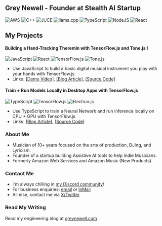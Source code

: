
## Grey Newell - Founder at Stealth AI Startup
![AWS](https://img.shields.io/badge/AWS-%23FF9900.svg?style=for-the-badge&logo=aws&logoColor=white)
![C++](https://img.shields.io/badge/c++-%2300599C.svg?style=for-the-badge&logo=c%2B%2B&logoColor=white)
![JUCE](https://img.shields.io/badge/-JUCE-8DC63F?style=for-the-badge&logo=juce&logoColor=white)
![llama.cpp](https://img.shields.io/badge/-llama.cpp-violet?style=for-the-badge&logoColor=white)
![TypeScript](https://img.shields.io/badge/typescript-%23007ACC.svg?style=for-the-badge&logo=typescript&logoColor=white)
![NodeJS](https://img.shields.io/badge/node.js-6DA55F?style=for-the-badge&logo=node.js&logoColor=white)
![React](https://img.shields.io/badge/react-%2320232a.svg?style=for-the-badge&logo=react&logoColor=%2361DAFB)

## My Projects

#### Building a Hand-Tracking Theremin with TensorFlow.js and Tone.js I
![JavaScript](https://img.shields.io/badge/javascript-%23323330.svg?style=for-the-badge&logo=javascript&logoColor=%23F7DF1E)
![React](https://img.shields.io/badge/react-%2320232a.svg?style=for-the-badge&logo=react&logoColor=%2361DAFB)
![TensorFlow.js](https://img.shields.io/badge/TensorFlow.js-%23FF6F00.svg?style=for-the-badge&logo=TensorFlow&logoColor=white)
![Tone.js](https://img.shields.io/badge/tone.js-violet?style=for-the-badge)
- Use JavaScript to build a basic digital musical instrument you play with your hands with TensorFlow.js.
- Links: [[Demo Video]](https://www.youtube.com/watch?v=Bysc_NDmKHU), [[Blog Article]](https://greynewell.com/building-a-hand-tracking-theremin-with-tensorflowjs-and-tonejs-i), [[Source Code]](https://gist.github.com/greynewell/a4f5bbe9b072d79b94915385670633a8)

#### Train + Run Models Locally in Desktop Apps with TensorFlow.js
![TypeScript](https://img.shields.io/badge/typescript-%23007ACC.svg?style=for-the-badge&logo=typescript&logoColor=white)
![TensorFlow.js](https://img.shields.io/badge/TensorFlow.js-%23FF6F00.svg?style=for-the-badge&logo=TensorFlow&logoColor=white)
![Electron.js](https://img.shields.io/badge/Electron-191970?style=for-the-badge&logo=Electron&logoColor=white)
- Use TypeScript to train a Neural Network and run inference locally on CPU + GPU with TensorFlow.js.
- Links: [[Blog Article]](https://greynewell.com/train-and-run-local-models-in-cross-platform-desktop-apps-with-tensorflowjs), [[Source Code]](https://github.com/greynewell/tfjs-electron-app)


### About Me
- Musician of 10+ years focused on the arts of production, DJing, and Lyricism.
- Founder of a startup building Assistive AI tools to help Indie Musicians.
- Formerly Amazon Web Services and Amazon Music (New Products).

### Contact Me
- I'm always chilling in [my Discord community](https://discord.gg/gKf6CzMN)!
- For business enquiries: [email](grey@opensouls.org) or [InMail](https://www.linkedin.com/in/greynewell/)
- All else, contact me via [X/Twitter](https://x.com/GreyNewell)

 ### Read My Writing
 Read my engineering blog at [greynewell.com](https://greynewell.com)
